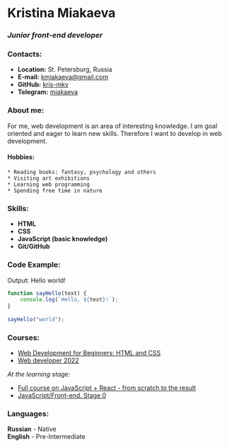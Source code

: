 # Kristina Miakaeva

### _Junior front-end developer_

### Contacts:

+ __Location:__ St. Petersburg, Russia
+ __E-mail:__ kmiakaeva@gmail.com
+ __GitHub:__ [kris-mkv](https://github.com/kris-mkv)
+ __Telegram:__ [miakaeva](https://t.me/miakaeva)

### About me:

For me, web development is an area of interesting knowledge. I am goal oriented and eager to learn new skills. Therefore I want to develop in web development.

#### Hobbies:
    * Reading books: fantasy, psychology and others  
    * Visiting art exhibitions  
    * Learning web programming  
    * Spending free time in nature  

### Skills:

* __HTML__
* __CSS__
* __JavaScript (basic knowledge)__
* __Git/GitHub__

### Code Example:

Output: Hello world!  

```javascript  
function sayHello(text) {
    console.log(`Hello, ${text}!`);
}  
  
sayHello("world");  
```  

### Courses:

* [Web Development for Beginners: HTML and CSS](https://stepik.org/course/38218/info)
* [Web developer 2022](https://www.udemy.com/course/webdeveloper/)  
  
_At the learning stage:_  
* [Full course on JavaScript + React - from scratch to the result](https://www.udemy.com/course/javascript_full/)
* [JavaScript/Front-end. Stage 0](https://rs.school/js-stage0/)

### Languages:

__Russian__ - Native  
__English__ - Pre-Intermediate
